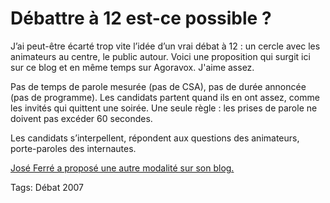 # Débattre à 12 est-ce possible ?

J’ai peut-être écarté trop vite l’idée d’un vrai débat à 12 : un cercle avec les animateurs au centre, le public autour. Voici une proposition qui surgit ici sur ce blog et en même temps sur Agoravox. J'aime assez.<span id="more-421"></span>

Pas de temps de parole mesurée (pas de CSA), pas de durée annoncée (pas de programme). Les candidats partent quand ils en ont assez, comme les invités qui quittent une soirée. Une seule règle : les prises de parole ne doivent pas excéder 60 secondes.

Les candidats s’interpellent, répondent aux questions des animateurs, porte-paroles des internautes.

[José Ferré a proposé une autre modalité sur son blog.](http://carnetsdenuit.typepad.com/carnets_de_nuit/2007/04/a_la_recherche_.html)

Tags: Débat 2007